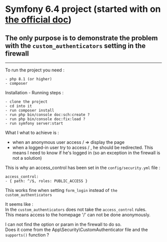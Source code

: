 # Symfony 6.4 project (started with on [the official doc](https://symfony.com/doc/6.4/setup.html))

## The only purpose is to demonstrate the problem with the `custom_authenticators` setting in the firewall

---

To run the project you need :
```
- php 8.1 (or higher)
- composer
```

Installation - Running steps :  
```
- clone the project
- cd into it
- run composer install
- run php bin/console doc:sch:create ?
- run php bin/console doc:fix:load ?
- run symfony server:start
```

What I what to achieve is :
- when an anonymous user access / => display the page
- when a logged-in user try to access / , he should be redirected.
This means I need to know if he's logged in (so an exception in the firewall is not a solution)

This is why an access_control has been set in the `config/security.yml` file :
```
access_control:
- { path: ^/$, roles: PUBLIC_ACCESS }
```
This works fine when setting `form_login` instead of `the custom_authenticators` 

It seems like :  
In the `custom_authenticators` does not take the `access_control` rules.  
This means access to the homepage '/' can not be done anonymously.

I can not find the option or param in the firewall to do so.  
Does it come from the App\Security\CustomAuthenticator file and the `supports()` function ?
